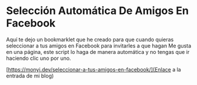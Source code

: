 # Selección Automática De Amigos En Facebook

Aquí te dejo un bookmarklet que he creado para que cuando quieras seleccionar a tus amigos en Facebook para invitarles a que hagan Me gusta en una página, este script lo haga de manera automática y no tengas que ir haciendo clic uno por uno.

[https://monyi.dev/seleccionar-a-tus-amigos-en-facebook/](Enlace a la entrada de mi blog)
